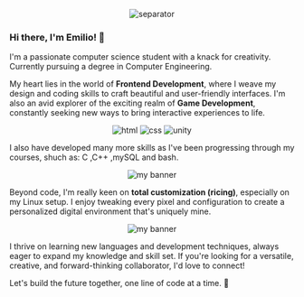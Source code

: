 
<!--
**Egonef/Egonef** is a ✨ _special_ ✨ repository because its `README.md` (this file) appears on your GitHub profile.

Here are some ideas to get you started:

- 🔭 I’m currently working on ...
- 🌱 I’m currently learning ...
- 👯 I’m looking to collaborate on ...
- 🤔 I’m looking for help with ...
- 💬 Ask me about ...
- 📫 How to reach me: ...
- 😄 Pronouns: ...
- ⚡ Fun fact: ...
-->

<p align="center">
  <a><img src="https://github.com/Egonef/Egonef/assets/126122650/dd4f4f59-6f3e-43c2-8841-b0b610a40b90" alt="separator"></a>
</p>

### Hi there, I'm Emilio! 👋

I'm a passionate computer science student with a knack for creativity. Currently pursuing a degree in Computer Engineering.

My heart lies in the world of **Frontend Development**, where I weave my design and coding skills to craft beautiful and user-friendly interfaces. I'm also an avid explorer of the exciting realm of **Game Development**, constantly seeking new ways to bring interactive experiences to life.
	
<p align="center">
  <a><img src="https://img.shields.io/badge/HTML5-E34F26?style=for-the-badge&logo=html5&logoColor=white" alt="html"></a>
  <a><img src="https://img.shields.io/badge/CSS3-1572B6?style=for-the-badge&logo=css3&logoColor=white" alt="css"></a>
  <a><img src="https://img.shields.io/badge/Unity-100000?style=for-the-badge&logo=unity&logoColor=white" alt="unity"></a>
</p>

I also have developed many more skills as I've been progressing through my courses, shuch as: C ,C++ ,mySQL and bash. 

<p align="center">
  <a><img src="https://github.com/Egonef/Egonef/assets/126122650/bd4df7a3-931a-403d-a6d8-6a39cb00b12e" alt="my banner"></a>
</p>


Beyond code, I'm really keen on **total customization (ricing)**, especially on my Linux setup. I enjoy tweaking every pixel and configuration to create a personalized digital environment that's uniquely mine.

<p align="center">
  <a><img src="https://img.shields.io/badge/Linux-FCC624?style=for-the-badge&logo=linux&logoColor=black" alt="my banner"></a>
</p>

I thrive on learning new languages and development techniques, always eager to expand my knowledge and skill set. If you're looking for a versatile, creative, and forward-thinking collaborator, I'd love to connect!

Let's build the future together, one line of code at a time. 🚀

